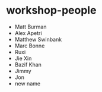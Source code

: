 # workshop-people

- Matt Burman
- Alex Apetri
- Matthew Swinbank
- Marc Bonne
- Ruxi
- Jie Xin
- Bazif Khan
- Jimmy
 - Jon
 - new name
